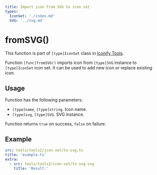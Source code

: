```yaml
title: Import icon from SVG to icon set
types:
  IconSet: './index.md'
  SVG: '../svg.md'
```

# fromSVG()

This function is part of `[type]IconSet` class in [Iconify Tools](../index.md).

Function `[func]fromSVG()` imports icon from `[type]SVG` instance to `[type]IconSet` icon set. It can be used to add new icon or replace existing icon.

## Usage

Function has the following parameters:

- `[type]name`, `[type]string`. Icon name.
- `[type]svg`, `[type]SVG`. SVG instance.

Function returns `true` on success, `false` on failure.

## Example

```yaml
src: tools/tools2/icon-set/to-svg.ts
title: 'example.ts'
extra:
  - src: tools/tools2/icon-set/to-svg.svg
    title: 'Result:'
```
